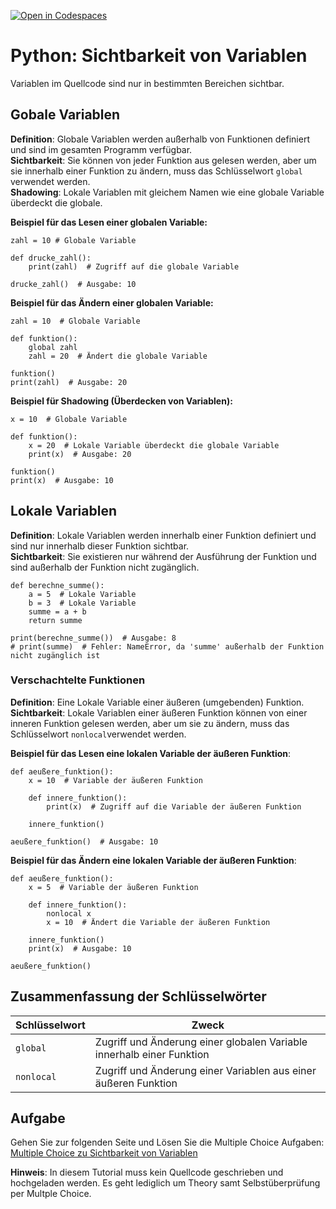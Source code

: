 [![Open in Codespaces](https://classroom.github.com/assets/launch-codespace-2972f46106e565e64193e422d61a12cf1da4916b45550586e14ef0a7c637dd04.svg)](https://classroom.github.com/open-in-codespaces?assignment_repo_id=19493679)
# Python: Sichtbarkeit von Variablen
Variablen im Quellcode sind nur in bestimmten Bereichen sichtbar.

## Gobale Variablen
**Definition**: Globale Variablen werden außerhalb von Funktionen definiert und sind im gesamten Programm verfügbar.  
**Sichtbarkeit**: Sie können von jeder Funktion aus gelesen werden, aber um sie innerhalb einer Funktion zu ändern, muss das Schlüsselwort `global` verwendet werden.  
**Shadowing**: Lokale Variablen mit gleichem Namen wie eine globale Variable überdeckt die globale. 

**Beispiel für das Lesen einer globalen Variable:**
```
zahl = 10 # Globale Variable

def drucke_zahl():
    print(zahl)  # Zugriff auf die globale Variable

drucke_zahl()  # Ausgabe: 10
```

**Beispiel für das Ändern einer globalen Variable:**
```
zahl = 10  # Globale Variable

def funktion():
    global zahl
    zahl = 20  # Ändert die globale Variable

funktion()
print(zahl)  # Ausgabe: 20
```

**Beispiel für Shadowing (Überdecken von Variablen):**
```
x = 10  # Globale Variable

def funktion():
    x = 20  # Lokale Variable überdeckt die globale Variable
    print(x)  # Ausgabe: 20

funktion()
print(x)  # Ausgabe: 10
```

## Lokale Variablen
**Definition**: Lokale Variablen werden innerhalb einer Funktion definiert und sind nur innerhalb dieser Funktion sichtbar.  
**Sichtbarkeit**: Sie existieren nur während der Ausführung der Funktion und sind außerhalb der Funktion nicht zugänglich.
```
def berechne_summe():
    a = 5  # Lokale Variable
    b = 3  # Lokale Variable
    summe = a + b
    return summe

print(berechne_summe())  # Ausgabe: 8
# print(summe)  # Fehler: NameError, da 'summe' außerhalb der Funktion nicht zugänglich ist
```

### Verschachtelte Funktionen
**Definition**: Eine Lokale Variable einer äußeren (umgebenden) Funktion.
**Sichtbarkeit**: Lokale Variablen einer äußeren Funktion können von einer inneren Funktion gelesen werden, aber um sie zu ändern, muss das Schlüsselwort `nonlocal`verwendet werden. 

**Beispiel für das Lesen eine lokalen Variable der äußeren Funktion**:
```
def aeußere_funktion():
    x = 10  # Variable der äußeren Funktion

    def innere_funktion():
        print(x)  # Zugriff auf die Variable der äußeren Funktion

    innere_funktion()

aeußere_funktion()  # Ausgabe: 10
```

**Beispiel für das Ändern eine lokalen Variable der äußeren Funktion**:
```
def aeußere_funktion():
    x = 5  # Variable der äußeren Funktion

    def innere_funktion():
        nonlocal x
        x = 10  # Ändert die Variable der äußeren Funktion

    innere_funktion()
    print(x)  # Ausgabe: 10

aeußere_funktion()
```

## Zusammenfassung der Schlüsselwörter
| Schlüsselwort   | Zweck                                                                 |
|-----------------|----------------------------------------------------------------------|
| `global`        | Zugriff und Änderung einer globalen Variable innerhalb einer Funktion |
| `nonlocal`      | Zugriff und Änderung einer Variablen aus einer äußeren Funktion       |

## Aufgabe
Gehen Sie zur folgenden Seite und Lösen Sie die Multiple Choice Aufgaben:
[Multiple Choice zu Sichtbarkeit von Variablen](https://bergisches-berufskolleg.github.io/python-kurs-starter-sichtbarkeit-von-variablen-pks-svv/) 


**Hinweis**: In diesem Tutorial muss kein Quellcode geschrieben und hochgeladen werden. Es geht lediglich um Theory samt Selbstüberprüfung per Multple Choice.
